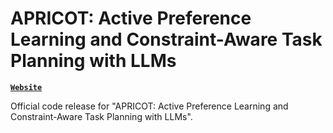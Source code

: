 # APRICOT: Active Preference Learning and Constraint-Aware Task Planning with LLMs

**[`Website`](https://portal-cornell.github.io/apricot)**

Official code release for "APRICOT: Active Preference Learning and Constraint-Aware Task Planning with LLMs".
